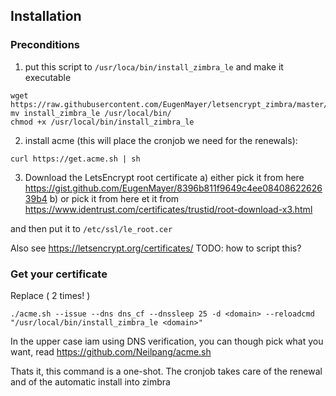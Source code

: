 
## Installation

### Preconditions
1. put this script to `/usr/loca/bin/install_zimbra_le` and make it executable
```
wget https://raw.githubusercontent.com/EugenMayer/letsencrypt_zimbra/master/install_zimbra_le
mv install_zimbra_le /usr/local/bin/
chmod +x /usr/local/bin/install_zimbra_le
````

2. install acme (this will place the cronjob we need for the renewals): 

```curl https://get.acme.sh | sh```

3. Download the LetsEncrypt root certificate
a) either pick it from here https://gist.github.com/EugenMayer/8396b811f9649c4ee0840862262639b4
b) or pick it from here et it from https://www.identrust.com/certificates/trustid/root-download-x3.html 

and then put it to ```/etc/ssl/le_root.cer```

Also see https://letsencrypt.org/certificates/
TODO: how to script this? 

### Get your certificate

Replace <domain> ( 2 times! )

```
./acme.sh --issue --dns dns_cf --dnssleep 25 -d <domain> --reloadcmd "/usr/local/bin/install_zimbra_le <domain>"
```

In the upper case iam using DNS verification, you can though pick what you want, read https://github.com/Neilpang/acme.sh

Thats it, this command is a one-shot. The cronjob takes care of the renewal and of the automatic install into zimbra
